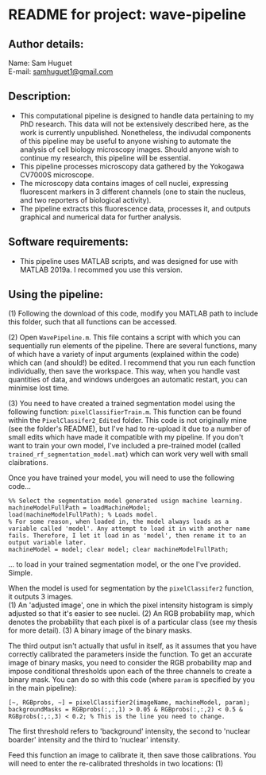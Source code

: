 # README for project: wave-pipeline

## Author details: 
Name: Sam Huguet  
E-mail: samhuguet1@gmail.com

## Description:   
- This computational pipeline is designed to handle data pertaining to my PhD research. This data will not be extensively described here, as the work is currently unpublished. Nonetheless, the indivudal components of this pipeline may be useful to anyone wishing to automate the analysis of cell biology microscopy images. Should anyone wish to continue my research, this pipeline will be essential. 
- This pipeline processes microscopy data gathered by the Yokogawa CV7000S microscope. 
- The microscopy data contains images of cell nuclei, expressing fluorescent markers in 3 different channels (one to stain the nucleus, and two reporters of biological activity). 
- The pipeline extracts this fluorescence data, processes it, and outputs graphical and numerical data for further analysis. 

## Software requirements: 
- This pipeline uses MATLAB scripts, and was designed for use with MATLAB 2019a. I recommed you use this version. 

## Using the pipeline: 

(1) Following the download of this code, modify you MATLAB path to include this folder, such that all functions can be accessed. 

(2) Open ```WavePipeline.m```. This file contains a script with which you can sequentially run elements of the pipeline. There are several functions, many of which have a variety of input arguments (explained within the code) which can (and should!) be edited. I recommend that you run each function individually, then save the workspace. This way, when you handle vast quantities of data, and windows undergoes an automatic restart, you can minimise lost time. 

(3) You need to have created a trained segmentation model using the following function: ```pixelClassifierTrain.m```. This function can be found within the ```PixelClassifer2_Edited``` folder. This code is not originally mine (see the folder's README), but I've had to re-upload it due to a number of small edits which have made it compatible with my pipeline. If you don't want to train your own model, I've included a pre-trained model (called ```trained_rf_segmentation_model.mat```) which can work very well with small claibrations. 

Once you have trained your model, you will need to use the following code... 
```
%% Select the segmentation model generated usign machine learning.
machineModelFullPath = loadMachineModel;
load(machineModelFullPath); % Loads model. 
% For some reason, when loaded in, the model always loads as a variable called 'model'. Any attempt to load it in with another name fails. Therefore, I let it load in as 'model', then rename it to an output variable later. 
machineModel = model; clear model; clear machineModelFullPath;
```
... to load in your trained segmentation model, or the one I've provided. Simple.  

When the model is used for segmentation by the ```pixelClassifer2``` function, it outputs 3 images.  
(1) An 'adjusted image', one in which the pixel intensity histogram is simply adjusted so that it's easier to see nuclei. 
(2) An RGB probability map, which denotes the probability that each pixel is of a particular class (see my thesis for more detail). 
(3) A binary image of the binary masks.  

The third output isn't actually that usful in itself, as it assumes that you have correctly calibrated the parameters inside the function. To get an accurate image of binary masks, you need to consider the RGB probability map and impose conditional thresholds upon each of the three channels to create a binary mask. You can do so with this code (where ```param``` is specified by you in the main pipeline): 
```
[~, RGBprobs, ~] = pixelClassifier2(imageName, machineModel, param);
backgroundMasks = RGBprobs(:,:,1) > 0.05 & RGBprobs(:,:,2) < 0.5 & RGBprobs(:,:,3) < 0.2; % This is the line you need to change. 
```
The first threshold refers to 'background' intensity, the second to 'nuclear boarder' intensity and the third to 'nuclear' intensity.  

Feed this function an image to calibrate it, then save those calibrations. You will need to enter the re-calibrated thresholds in two locations: 
(1) 
                    	
                    